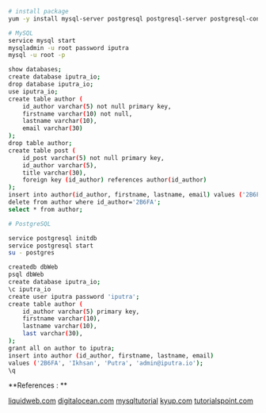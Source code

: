 ```bash
# install package
yum -y install mysql-server postgresql postgresql-server postgresql-contrib php php-mysql

# MySQL
service mysql start
mysqladmin -u root password iputra
mysql -u root -p

show databases;
create database iputra_io;
drop database iputra_io;
use iputra_io;
create table author (
    id_author varchar(5) not null primary key,
    firstname varchar(10) not null,
    lastname varchar(10),
    email varchar(30)
);
drop table author;
create table post (
    id_post varchar(5) not null primary key,
    id_author varchar(5),
    title varchar(30),
    foreign key (id_author) references author(id_author)
);
insert into author(id_author, firstname, lastname, email) values ('2B6FA','Ikhsan','Putra','admin@iputra.io');
delete from author where id_author='2B6FA';
select * from author;

# PostgreSQL

service postgresql initdb
service postgresql start
su - postgres

createdb dbWeb
psql dbWeb
create database iputra_io;
\c iputra_io
create user iputra password 'iputra';
create table author (
    id_author varchar(5) primary key,
    firstname varchar(10),
    lastname varchar(10),
    last varchar(30),
);
grant all on author to iputra;
insert into author (id_author, firstname, lastname, email)
values ('2B6FA', 'Ikhsan', 'Putra', 'admin@iputra.io');
\q
```



**References : **

[liquidweb.com](https://www.liquidweb.com/kb/how-to-install-and-connect-to-postgresql-on-centos-6/)
[digitalocean.com](https://www.digitalocean.com/community/tutorials/how-to-install-linux-apache-mysql-php-lamp-stack-on-centos-6#set-up)
[mysqltutorial](http://www.mysqltutorial.org/mysql-foreign-key/)
[kyup.com](https://kyup.com/tutorials/create-new-user-grant-permissions-mysql/)
[tutorialspoint.com](https://www.tutorialspoint.com/mysql/mysql-update-query.htm)